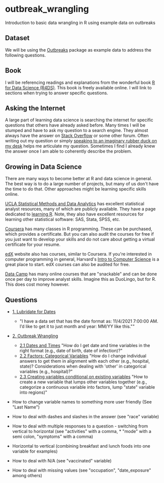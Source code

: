 # outbreak_wrangling

Introduction to basic data wrangling in R using example data on outbreaks


## Dataset

We will be using the [Outbreaks](https://urldefense.com/v3/__https://cran.r-project.org/web/packages/outbreaks/outbreaks.pdf__;!!LIr3w8kk_Xxm!upqova8xo2BulfSiLrpFgR8tg2JMwO2bJCJbXafwaO7OZES2_d4WFSHGddRQ039RDXxOuPPErqB0ktPe6cx_$) package as example data to address the following questions.


## Book

I will be referencing readings and explanations from the wonderful book [R for Data Science (R4DS)](https://r4ds.had.co.nz/index.html). This book is freely available online. I will link to sections when trying to answer specific questions.


## Asking the Internet

A large part of learning data science is searching the internet for specific questions that others have already asked before. Many times I will be stumped and have to ask my question to a search engine. They almost always have the answer on [Stack Overflow](https://stackoverflow.com/) or some other forum. Often writing out my question or simply [speaking to an imaginary rubber duck on my desk](https://en.wikipedia.org/wiki/Rubber_duck_debugging) helps me articulate my question. Sometimes I find I already knew the answer once I am able to coherently describe the problem.


## Growing in Data Science

There are many ways to become better at R and data science in general. The best way is to do a large number of projects, but many of us don't have the time to do that. Other approaches might be learning specific skills online.

[UCLA Statistical Methods and Data Analytics](https://stats.oarc.ucla.edu/) has excellent statistical analyst resources, many of which are publicly available. They have a page dedicated to [learning R](https://stats.oarc.ucla.edu/r/). Note, they also have excellent resources for learning other statistical software: SAS, Stata, SPSS, etc.

[Coursera](https://www.coursera.org/search?query=R%20programming) has many classes in R programming. These can be purchased, which provides a certificate. But you can also audit the courses for free if you just want to develop your skills and do not care about getting a virtual certificate for your resume. 

[edX](https://www.edx.org/search?q=r+programming) website also has courses, similar to Coursera. If you're interested in computer programming in general, Harvard's [Intro to Computer Science](https://www.edx.org/course/introduction-computer-science-harvardx-cs50x) is a great place to start. edX courses can also be audited for free.

[Data Camp](https://www.datacamp.com/learn/r) has many online courses that are "snackable" and can be done once per day to improve analyst skills. Imagine this as DuoLingo, but for R. This does cost money however.


## Questions
 
* [1. Lubridate for Dates](https://github.com/dgrisafe/outbreak_wrangling/blob/main/1.-Lubridate-for-Dates.md) 
  * "I have a data set that has the date format as: 11/4/2021  7:00:00 AM. I’d like to get it to just month and year: MM/YY like this.""  
* [2. Outbreak Wrangling](https://github.com/dgrisafe/outbreak_wrangling/blob/main/2.-Outbreak-Wrangling.md)
  * [2.1 Dates and Times](https://github.com/dgrisafe/outbreak_wrangling/blob/main/2.-Outbreak-Wrangling.md#21-dates-and-times) "How do I get date and time variables in the right format (e.g., date of birth, date of infection)?"
  * [2.2 Factors: Categorical Variables](https://github.com/dgrisafe/outbreak_wrangling/blob/main/2.-Outbreak-Wrangling.md#22-factors-categorical-variables) "How do I change individual answers to get them in alignment with each other (e.g., hospital, state)? Considerations when dealing with 'other' in categorical variables (e.g., hospital)?"
  * [2.3 Creating variables conditional on existing variables](https://github.com/dgrisafe/outbreak_wrangling/blob/main/2.-Outbreak-Wrangling.md#23-creating-variables-conditional-on-existing-variables) "How to create a new variable that lumps other variables together (e.g., categorize a continuous variable into factors, lump "state" variable into regions)"
  
* How to change variable names to something more user friendly (See "Last Name")
* How to deal with dashes and slashes in the answer (see "race" variable)
* How to deal with multiple responses to a question - switching from vertical to horizontal (see "activities" with a comma, * "mode" with a semi colon, "symptoms" with a comma)
* Horizontal to vertical (combining breakfast and lunch foods into one variable for examples)
* How to deal with N/A (see "vaccinated" variable)
* How to deal with missing values (see "occupation", "date_exposure" among others)
